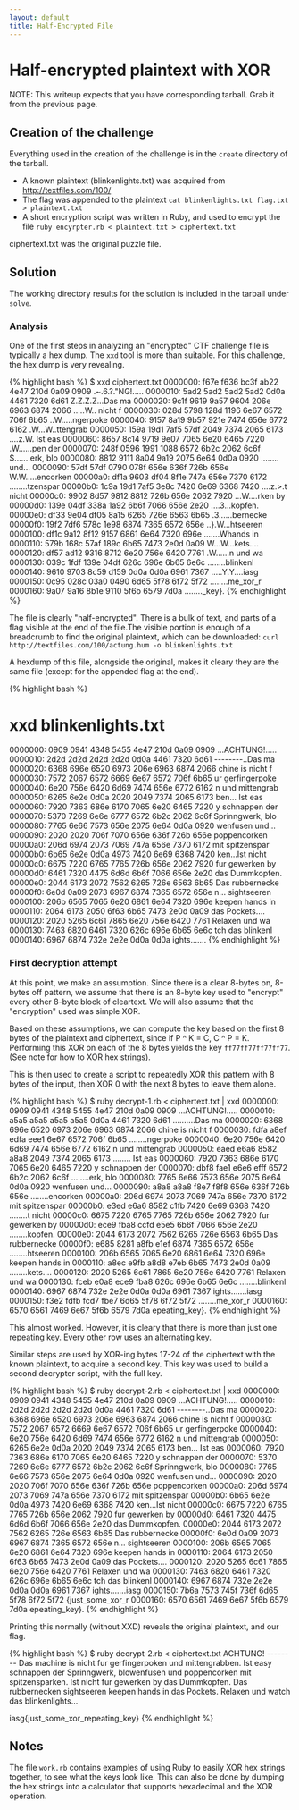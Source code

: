 ```yaml
---
layout: default
title: Half-Encrypted File
---
```

# Half-encrypted plaintext with XOR
NOTE: This writeup expects that you have corresponding tarball. Grab it from 
the previous page.

## Creation of the challenge
Everything used in the creation of the challenge is in the `create` directory 
of the tarball.

- A known plaintext (blinkenlights.txt) was acquired from http://textfiles.com/100/
- The flag was appended to the plaintext
	`cat blinkenlights.txt flag.txt > plaintext.txt`
- A short encryption script was written in Ruby, and used to encrypt the file
	`ruby encyrpter.rb < plaintext.txt > ciphertext.txt`

ciphertext.txt was the original puzzle file.

## Solution
The working directory results for the solution is included in the tarball
under `solve`.

### Analysis
One of the first steps in analyzing an "encrypted" CTF challenge file is
typically a hex dump. The `xxd` tool is more than suitable. For this challenge,
the hex dump is very revealing.

{% highlight bash %}
$ xxd ciphertext.txt
0000000: f67e f636 bc3f ab22 4e47 210d 0a09 0909  .~.6.?."NG!.....
0000010: 5ad2 5ad2 5ad2 5ad2 0d0a 4461 7320 6d61  Z.Z.Z.Z...Das ma
0000020: 9c1f 9619 9a57 9604 206e 6963 6874 2066  .....W.. nicht f
0000030: 028d 5798 128d 1196 6e67 6572 706f 6b65  ..W.....ngerpoke
0000040: 9157 8a19 9b57 921e 7474 656e 6772 6162  .W...W..ttengrab
0000050: 159a 19d1 7af5 57df 2049 7374 2065 6173  ....z.W. Ist eas
0000060: 8657 8c14 9719 9e07 7065 6e20 6465 7220  .W......pen der
0000070: 248f 0596 1991 1088 6572 6b2c 2062 6c6f  $.......erk, blo
0000080: 8812 9111 8a04 9a19 2075 6e64 0d0a 0920  ........ und...
0000090: 57df 57df 0790 078f 656e 636f 726b 656e  W.W.....encorken
00000a0: df1a 9603 df04 8f1e 747a 656e 7370 6172  ........tzenspar
00000b0: 1c9a 19d1 7af5 3e8c 7420 6e69 6368 7420  ....z.>.t nicht
00000c0: 9902 8d57 9812 8812 726b 656e 2062 7920  ...W....rken by
00000d0: 139e 04df 338a 1a92 6b6f 7066 656e 2e20  ....3...kopfen.
00000e0: df33 9e04 df05 8a15 6265 726e 6563 6b65  .3......bernecke
00000f0: 19f2 7df6 578c 1e98 6874 7365 6572 656e  ..}.W...htseeren
0000100: df1c 9a12 8f12 9157 6861 6e64 7320 696e  .......Whands in
0000110: 579b 168c 57af 189c 6b65 7473 2e0d 0a09  W...W...kets....
0000120: df57 ad12 9316 8712 6e20 756e 6420 7761  .W......n und wa
0000130: 039c 1fdf 139e 04df 626c 696e 6b65 6e6c  ........blinkenl
0000140: 9610 9703 8c59 d159 0d0a 0d0a 6961 7367  .....Y.Y....iasg
0000150: 0c95 028c 03a0 0490 6d65 5f78 6f72 5f72  ........me_xor_r
0000160: 9a07 9a16 8b1e 9110 5f6b 6579 7d0a       ........_key}.
{% endhighlight %}

The file is clearly "half-encrypted". There is a bulk of text,
and parts of a flag visible at the end of the file.The visible portion 
is enough of a breadcrumb to find the original plaintext, which can
be downloaded:
	`curl http://textfiles.com/100/actung.hum -o blinkenlights.txt`

A hexdump of this file, alongside the original, makes it cleary they
are the same file (except for the appended flag at the end).

{% highlight bash %}
# xxd blinkenlights.txt
0000000: 0909 0941 4348 5455 4e47 210d 0a09 0909  ...ACHTUNG!.....
0000010: 2d2d 2d2d 2d2d 2d2d 0d0a 4461 7320 6d61  --------..Das ma
0000020: 6368 696e 6520 6973 206e 6963 6874 2066  chine is nicht f
0000030: 7572 2067 6572 6669 6e67 6572 706f 6b65  ur gerfingerpoke
0000040: 6e20 756e 6420 6d69 7474 656e 6772 6162  n und mittengrab
0000050: 6265 6e2e 0d0a 2020 2049 7374 2065 6173  ben...   Ist eas
0000060: 7920 7363 686e 6170 7065 6e20 6465 7220  y schnappen der
0000070: 5370 7269 6e6e 6777 6572 6b2c 2062 6c6f  Sprinngwerk, blo
0000080: 7765 6e66 7573 656e 2075 6e64 0d0a 0920  wenfusen und...
0000090: 2020 2020 706f 7070 656e 636f 726b 656e      poppencorken
00000a0: 206d 6974 2073 7069 747a 656e 7370 6172   mit spitzenspar
00000b0: 6b65 6e2e 0d0a 4973 7420 6e69 6368 7420  ken...Ist nicht
00000c0: 6675 7220 6765 7765 726b 656e 2062 7920  fur gewerken by
00000d0: 6461 7320 4475 6d6d 6b6f 7066 656e 2e20  das Dummkopfen.
00000e0: 2044 6173 2072 7562 6265 726e 6563 6b65   Das rubbernecke
00000f0: 6e0d 0a09 2073 6967 6874 7365 6572 656e  n... sightseeren
0000100: 206b 6565 7065 6e20 6861 6e64 7320 696e   keepen hands in
0000110: 2064 6173 2050 6f63 6b65 7473 2e0d 0a09   das Pockets....
0000120: 2020 5265 6c61 7865 6e20 756e 6420 7761    Relaxen und wa
0000130: 7463 6820 6461 7320 626c 696e 6b65 6e6c  tch das blinkenl
0000140: 6967 6874 732e 2e2e 0d0a 0d0a            ights.......
{% endhighlight %}

### First decryption attempt
At this point, we make an assumption. Since there
is a clear 8-bytes on, 8-bytes off pattern, we
assume that there is an 8-byte key used to "encrypt" every
other 8-byte block of cleartext. We will also assume
that the "encryption" used was simple XOR.

Based on these assumptions, we can compute the key based on
the first 8 bytes of the plaintext and ciphertext, since 
if P ^ K = C, C ^ P = K. Performing this XOR on each
of the 8 bytes yields the key `ff77ff77ff77ff77`. (See note
for how to XOR hex strings).

This is then used to create a script to repeatedly XOR
this pattern with 8 bytes of the input, then XOR 0 with the
next 8 bytes to leave them alone.

{% highlight bash %}
$ ruby decrypt-1.rb < ciphertext.txt | xxd
0000000: 0909 0941 4348 5455 4e47 210d 0a09 0909  ...ACHTUNG!.....
0000010: a5a5 a5a5 a5a5 a5a5 0d0a 4461 7320 6d61  ..........Das ma
0000020: 6368 696e 6520 6973 206e 6963 6874 2066  chine is nicht f
0000030: fdfa a8ef edfa eee1 6e67 6572 706f 6b65  ........ngerpoke
0000040: 6e20 756e 6420 6d69 7474 656e 6772 6162  n und mittengrab
0000050: eaed e6a6 8582 a8a8 2049 7374 2065 6173  ........ Ist eas
0000060: 7920 7363 686e 6170 7065 6e20 6465 7220  y schnappen der
0000070: dbf8 fae1 e6e6 efff 6572 6b2c 2062 6c6f  ........erk, blo
0000080: 7765 6e66 7573 656e 2075 6e64 0d0a 0920  wenfusen und...
0000090: a8a8 a8a8 f8e7 f8f8 656e 636f 726b 656e  ........encorken
00000a0: 206d 6974 2073 7069 747a 656e 7370 6172   mit spitzenspar
00000b0: e3ed e6a6 8582 c1fb 7420 6e69 6368 7420  ........t nicht
00000c0: 6675 7220 6765 7765 726b 656e 2062 7920  fur gewerken by
00000d0: ece9 fba8 ccfd e5e5 6b6f 7066 656e 2e20  ........kopfen.
00000e0: 2044 6173 2072 7562 6265 726e 6563 6b65   Das rubbernecke
00000f0: e685 8281 a8fb e1ef 6874 7365 6572 656e  ........htseeren
0000100: 206b 6565 7065 6e20 6861 6e64 7320 696e   keepen hands in
0000110: a8ec e9fb a8d8 e7eb 6b65 7473 2e0d 0a09  ........kets....
0000120: 2020 5265 6c61 7865 6e20 756e 6420 7761    Relaxen und wa
0000130: fceb e0a8 ece9 fba8 626c 696e 6b65 6e6c  ........blinkenl
0000140: 6967 6874 732e 2e2e 0d0a 0d0a 6961 7367  ights.......iasg
0000150: f3e2 fdfb fcd7 fbe7 6d65 5f78 6f72 5f72  ........me_xor_r
0000160: 6570 6561 7469 6e67 5f6b 6579 7d0a       epeating_key}.
{% endhighlight %}

This almost worked. However, it is cleary that there is more than just
one repeating key. Every other row uses an alternating key.

Similar steps are used by XOR-ing bytes 17-24 of the ciphertext with the
known plaintext, to acquire a second key. This key was used to
build a second decrypter script, with the full key.

{% highlight bash %}
$ ruby decrypt-2.rb < ciphertext.txt | xxd
0000000: 0909 0941 4348 5455 4e47 210d 0a09 0909  ...ACHTUNG!.....
0000010: 2d2d 2d2d 2d2d 2d2d 0d0a 4461 7320 6d61  --------..Das ma
0000020: 6368 696e 6520 6973 206e 6963 6874 2066  chine is nicht f
0000030: 7572 2067 6572 6669 6e67 6572 706f 6b65  ur gerfingerpoke
0000040: 6e20 756e 6420 6d69 7474 656e 6772 6162  n und mittengrab
0000050: 6265 6e2e 0d0a 2020 2049 7374 2065 6173  ben...   Ist eas
0000060: 7920 7363 686e 6170 7065 6e20 6465 7220  y schnappen der
0000070: 5370 7269 6e6e 6777 6572 6b2c 2062 6c6f  Sprinngwerk, blo
0000080: 7765 6e66 7573 656e 2075 6e64 0d0a 0920  wenfusen und...
0000090: 2020 2020 706f 7070 656e 636f 726b 656e      poppencorken
00000a0: 206d 6974 2073 7069 747a 656e 7370 6172   mit spitzenspar
00000b0: 6b65 6e2e 0d0a 4973 7420 6e69 6368 7420  ken...Ist nicht
00000c0: 6675 7220 6765 7765 726b 656e 2062 7920  fur gewerken by
00000d0: 6461 7320 4475 6d6d 6b6f 7066 656e 2e20  das Dummkopfen.
00000e0: 2044 6173 2072 7562 6265 726e 6563 6b65   Das rubbernecke
00000f0: 6e0d 0a09 2073 6967 6874 7365 6572 656e  n... sightseeren
0000100: 206b 6565 7065 6e20 6861 6e64 7320 696e   keepen hands in
0000110: 2064 6173 2050 6f63 6b65 7473 2e0d 0a09   das Pockets....
0000120: 2020 5265 6c61 7865 6e20 756e 6420 7761    Relaxen und wa
0000130: 7463 6820 6461 7320 626c 696e 6b65 6e6c  tch das blinkenl
0000140: 6967 6874 732e 2e2e 0d0a 0d0a 6961 7367  ights.......iasg
0000150: 7b6a 7573 745f 736f 6d65 5f78 6f72 5f72  {just_some_xor_r
0000160: 6570 6561 7469 6e67 5f6b 6579 7d0a       epeating_key}.
{% endhighlight %}

Printing this normally (without XXD) reveals the original plaintext,
and our flag.

{% highlight bash %}
$ ruby decrypt-2.rb < ciphertext.txt
                        ACHTUNG!
                        --------
Das machine is nicht fur gerfingerpoken und mittengrabben.
   Ist easy schnappen der Sprinngwerk, blowenfusen und
             poppencorken mit spitzensparken.
Ist nicht fur gewerken by das Dummkopfen.  Das rubbernecken
         sightseeren keepen hands in das Pockets.
          Relaxen und watch das blinkenlights...

iasg{just_some_xor_repeating_key}
{% endhighlight %}

## Notes
The file `work.rb` contains examples of using Ruby to easily XOR
hex strings together, to see what the keys look like. This can also
be done by dumping the hex strings into a calculator that supports
hexadecimal and the XOR operation.
